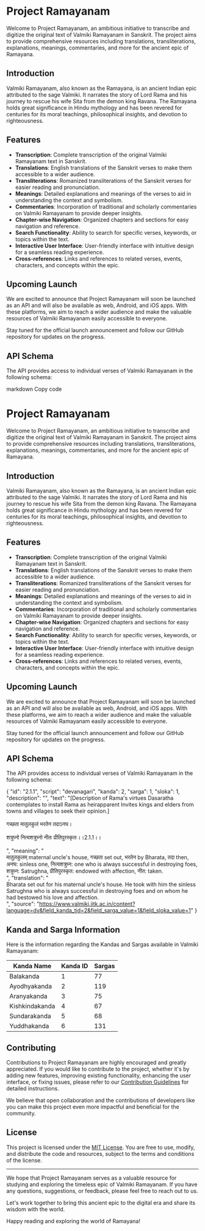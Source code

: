# Project Ramayanam

Welcome to Project Ramayanam, an ambitious initiative to transcribe and digitize the original text of Valmiki Ramayanam in Sanskrit. The project aims to provide comprehensive resources including translations, transliterations, explanations, meanings, commentaries, and more for the ancient epic of Ramayana.

## Introduction

Valmiki Ramayanam, also known as the Ramayana, is an ancient Indian epic attributed to the sage Valmiki. It narrates the story of Lord Rama and his journey to rescue his wife Sita from the demon king Ravana. The Ramayana holds great significance in Hindu mythology and has been revered for centuries for its moral teachings, philosophical insights, and devotion to righteousness.

## Features

- **Transcription**: Complete transcription of the original Valmiki Ramayanam text in Sanskrit.
- **Translations**: English translations of the Sanskrit verses to make them accessible to a wider audience.
- **Transliterations**: Romanized transliterations of the Sanskrit verses for easier reading and pronunciation.
- **Meanings**: Detailed explanations and meanings of the verses to aid in understanding the context and symbolism.
- **Commentaries**: Incorporation of traditional and scholarly commentaries on Valmiki Ramayanam to provide deeper insights.
- **Chapter-wise Navigation**: Organized chapters and sections for easy navigation and reference.
- **Search Functionality**: Ability to search for specific verses, keywords, or topics within the text.
- **Interactive User Interface**: User-friendly interface with intuitive design for a seamless reading experience.
- **Cross-references**: Links and references to related verses, events, characters, and concepts within the epic.

## Upcoming Launch

We are excited to announce that Project Ramayanam will soon be launched as an API and will also be available as web, Android, and iOS apps. With these platforms, we aim to reach a wider audience and make the valuable resources of Valmiki Ramayanam easily accessible to everyone.

Stay tuned for the official launch announcement and follow our GitHub repository for updates on the progress.

## API Schema

The API provides access to individual verses of Valmiki Ramayanam in the following schema:


markdown
Copy code
# Project Ramayanam

Welcome to Project Ramayanam, an ambitious initiative to transcribe and digitize the original text of Valmiki Ramayanam in Sanskrit. The project aims to provide comprehensive resources including translations, transliterations, explanations, meanings, commentaries, and more for the ancient epic of Ramayana.

## Introduction

Valmiki Ramayanam, also known as the Ramayana, is an ancient Indian epic attributed to the sage Valmiki. It narrates the story of Lord Rama and his journey to rescue his wife Sita from the demon king Ravana. The Ramayana holds great significance in Hindu mythology and has been revered for centuries for its moral teachings, philosophical insights, and devotion to righteousness.

## Features

- **Transcription**: Complete transcription of the original Valmiki Ramayanam text in Sanskrit.
- **Translations**: English translations of the Sanskrit verses to make them accessible to a wider audience.
- **Transliterations**: Romanized transliterations of the Sanskrit verses for easier reading and pronunciation.
- **Meanings**: Detailed explanations and meanings of the verses to aid in understanding the context and symbolism.
- **Commentaries**: Incorporation of traditional and scholarly commentaries on Valmiki Ramayanam to provide deeper insights.
- **Chapter-wise Navigation**: Organized chapters and sections for easy navigation and reference.
- **Search Functionality**: Ability to search for specific verses, keywords, or topics within the text.
- **Interactive User Interface**: User-friendly interface with intuitive design for a seamless reading experience.
- **Cross-references**: Links and references to related verses, events, characters, and concepts within the epic.

## Upcoming Launch

We are excited to announce that Project Ramayanam will soon be launched as an API and will also be available as web, Android, and iOS apps. With these platforms, we aim to reach a wider audience and make the valuable resources of Valmiki Ramayanam easily accessible to everyone.

Stay tuned for the official launch announcement and follow our GitHub repository for updates on the progress.

## API Schema

The API provides access to individual verses of Valmiki Ramayanam in the following schema:

{
"id": "2.1.1",
"script": "devanagari",
"kanda": 2,
"sarga": 1,
"sloka": 1,
"description": "",
"text": "[Description of Rama's virtues Dasaratha contemplates to install Rama as heirapparent Invites kings and elders from towns and villages to seek their opinion.]<br/><br/>गच्छता मातुलकुलं भरतेन तदाऽनघ।<br/><br/>शत्रुघ्नो नित्यशत्रुघ्नो नीतः प्रीतिपुरस्कृतः।।2.1.1।।<br/><br/>",
"meaning": "<br/>मातुलकुलम् maternal uncle's house, गच्छता set out, भरतेन by Bharata, तदा then, अनघ: sinless one, नित्यशत्रुघ्न: one who is always successful in destroying foes, शत्रुघ्न: Satrughna, प्रीतिपुरस्कृत: endowed with affection, नीत: taken.<br/>",
"translation": " <br/>Bharata set out for his maternal uncle's house. He took with him the sinless Satrughna who is always successful in destroying foes and on whom he had bestowed his love and affection.<br/>",
"source": "https://www.valmiki.iitk.ac.in/content?language=dv&field_kanda_tid=2&field_sarga_value=1&field_sloka_value=1"
}

## Kanda and Sarga Information

Here is the information regarding the Kandas and Sargas available in Valmiki Ramayanam:

| Kanda Name     | Kanda ID | Sargas |
| -------------- | -------- | ------ |
| Balakanda      | 1        | 77     |
| Ayodhyakanda   | 2        | 119    |
| Aranyakanda    | 3        | 75     |
| Kishkindakanda | 4        | 67     |
| Sundarakanda   | 5        | 68     |
| Yuddhakanda    | 6        | 131    |

## Contributing

Contributions to Project Ramayanam are highly encouraged and greatly appreciated. If you would like to contribute to the project, whether it's by adding new features, improving existing functionality, enhancing the user interface, or fixing issues, please refer to our [Contribution Guidelines](CONTRIBUTING.md) for detailed instructions.

We believe that open collaboration and the contributions of developers like you can make this project even more impactful and beneficial for the community.

## License

This project is licensed under the [MIT License](LICENSE). You are free to use, modify, and distribute the code and resources, subject to the terms and conditions of the license.

---

We hope that Project Ramayanam serves as a valuable resource for studying and exploring the timeless epic of Valmiki Ramayanam. If you have any questions, suggestions, or feedback, please feel free to reach out to us.

Let's work together to bring this ancient epic to the digital era and share its wisdom with the world.

Happy reading and exploring the world of Ramayana!
